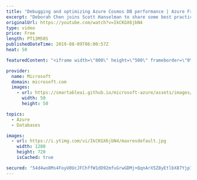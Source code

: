 ```yaml
---
title: "Debugging and optimizing Azure Cosmos DB performance | Azure Friday"
excerpt: "Deborah Chen joins Scott Hanselman to share some best practices on how to debug and optimize Azure Cosmos DB for better performance. Watch as they go through the common issues newcomers to Azure Cosmos DB run into with respect to performance and how to solve them by tuning Request Unit (RU) cost and"
originalUrl: https://youtube.com/watch?v=IkCKGX6jbN4
type: video
price: Free
length: PT13M50S
publishedDateTime: 2019-08-09T06:00:57Z
heat: 50

featuredContent: "<iframe width=\"800\" height=\"500\" frameborder=\"0\" src=\"https://www.youtube.com/embed/IkCKGX6jbN4\" allow=\"accelerometer; autoplay; encrypted-media; gyroscope; picture-in-picture\" allowfullscreen></iframe>"

provider:
  name: Microsoft
  domain: microsoft.com
  images:
    - url: https://smartableai.github.io/microsoft-azure/assets/images/organizations/microsoft.com-50x50.jpg
      width: 50
      height: 50

topics:
  - Azure
  - Databases

images:
  - url: https://i.ytimg.com/vi/IkCKGX6jbN4/maxresdefault.jpg
    width: 1280
    height: 720
    isCached: true

secured: "54d4wo8Ms4FoyU0UcJFChffW1dD92mfuGrwGDMj+QqnArX5Z8yEtlbX87Yjp7+LXFSmiVEEIILm60VcRQo5Lt7Uod+BSIMo/WINokFHgN6IimcMlTCP3fa0LTerFmH2MqIL8hC/cGMhgm4rIUGkZUhsolNb9BM+v9FEbSkx3mPa3hSgbVya9LLwM3VWSVOEG163b/oQaLc9rcsufYRfy9b8atsPumY/eyAtmbzan4xGPXTNgrux5dHP4Q1fJLgIsZftM81PMNsVMf7W9tZqxPFg+P0ElUTiMweHka0RNl53WZLgF6fCIs4Nr8uMWvkiAxMOejStBW86wWkwiTJaUiFemWx3M9nDt0Cl8KFGIPcYkCb8gshh7F1RymKrCNvHhSx04O8zaHWHmB/82ihEAjS+pwyGmXzbFzHFh6cSyx6U=;RhutW2YrGwhEeTpDTzrh0A=="
---
```



